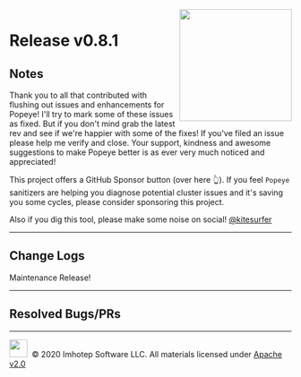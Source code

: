 <img src="https://raw.githubusercontent.com/derailed/popeye/master/assets/popeye_logo.png" align="right" width="200" height="auto"/>

# Release v0.8.1

## Notes

Thank you to all that contributed with flushing out issues and enhancements for Popeye! I'll try to mark some of these issues as fixed. But if you don't mind grab the latest rev and see if we're happier with some of the fixes! If you've filed an issue please help me verify and close. Your support, kindness and awesome suggestions to make Popeye better is as ever very much noticed and appreciated!

This project offers a GitHub Sponsor button (over here 👆). If you feel `Popeye` sanitizers are helping you diagnose potential cluster issues and it's saving you some cycles, please consider sponsoring this project.

Also if you dig this tool, please make some noise on social! [@kitesurfer](https://twitter.com/kitesurfer)

---

## Change Logs

Maintenance Release!

---

## Resolved Bugs/PRs

---

<img src="https://raw.githubusercontent.com/derailed/popeye/master/assets/imhotep_logo.png" width="32" height="auto"/>&nbsp; © 2020 Imhotep Software LLC. All materials licensed under [Apache v2.0](http://www.apache.org/licenses/LICENSE-2.0)
